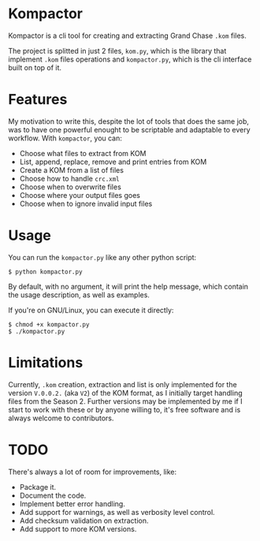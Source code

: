 # Kompactor
Kompactor is a cli tool for creating and extracting Grand Chase `.kom` files.

The project is splitted in just 2 files, `kom.py`, which is the library
that implement `.kom` files operations and `kompactor.py`, which is
the cli interface built on top of it.

# Features
My motivation to write this, despite the lot of tools that does the
same job, was to have one powerful enought to be scriptable and adaptable
to every workflow. With `kompactor`, you can:

- Choose what files to extract from KOM
- List, append, replace, remove and print entries from KOM
- Create a KOM from a list of files
- Choose how to handle `crc.xml`
- Choose when to overwrite files
- Choose where your output files goes
- Choose when to ignore invalid input files

# Usage
You can run the `kompactor.py` like any other python script:
```
$ python kompactor.py
```
By default, with no argument, it will print the help message, which contain the
usage description, as well as examples.

If you're on GNU/Linux, you can execute it directly:
```
$ chmod +x kompactor.py
$ ./kompactor.py
```

# Limitations
Currently, `.kom` creation, extraction and list is only implemented
for the version `V.0.0.2.` (aka `V2`) of the KOM format, as I initially
target handling files from the Season 2. Further versions may be implemented
by me if I start to work with these or by anyone willing to, it's free software
and is always welcome to contributors.

# TODO
There's always a lot of room for improvements, like:

- Package it.
- Document the code.
- Implement better error handling.
- Add support for warnings, as well as verbosity level control.
- Add checksum validation on extraction.
- Add support to more KOM versions.
